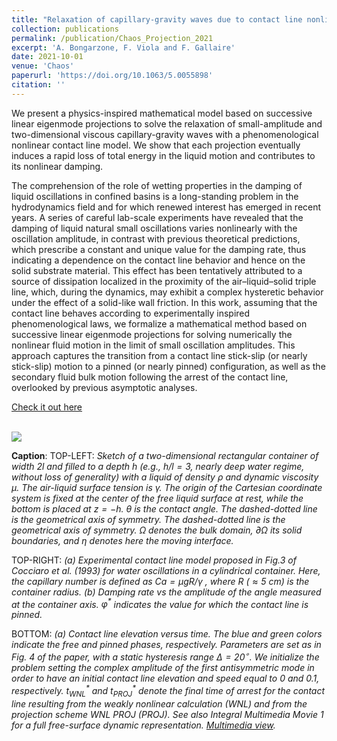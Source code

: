 ```yaml
---
title: "Relaxation of capillary-gravity waves due to contact line nonlinearity: A projection method"
collection: publications
permalink: /publication/Chaos_Projection_2021
excerpt: 'A. Bongarzone, F. Viola and F. Gallaire'
date: 2021-10-01
venue: 'Chaos'
paperurl: 'https://doi.org/10.1063/5.0055898'
citation: ''
---
```

We present a physics-inspired mathematical model based on successive linear eigenmode projections to solve the relaxation of small-amplitude and two-dimensional viscous capillary-gravity waves with a phenomenological nonlinear contact line model. We show that each projection eventually induces a rapid loss of total energy in the liquid motion and contributes to its nonlinear damping.

The comprehension of the role of wetting properties in the damping of liquid oscillations in confined basins is a long-standing problem in the hydrodynamics field and for which renewed interest has emerged in recent years. A series of careful lab-scale experiments have revealed that the damping of liquid natural small oscillations varies nonlinearly with the oscillation amplitude, in contrast with previous theoretical predictions, which prescribe a constant and unique value for the damping rate, thus indicating a dependence on the contact line behavior and hence on the solid substrate material. This effect has been tentatively attributed to a source of dissipation localized in the proximity of the air–liquid–solid triple line, which, during the dynamics, may exhibit a complex hysteretic behavior under the effect of a solid-like wall friction. In this work, assuming that the contact line behaves according to experimentally inspired phenomenological laws, we formalize a mathematical method based on successive linear eigenmode projections for solving numerically the nonlinear fluid motion in the limit of small oscillation amplitudes. This approach captures the transition from a contact line stick-slip (or nearly stick-slip) motion to a pinned (or nearly pinned) configuration, as well as the secondary fluid bulk motion following the arrest of the contact line, overlooked by previous asymptotic analyses.

[Check it out here](http://Alessandro-Bongarzone.github.io/files/Chaos_Relaxation-of-capillary-gravity-waves-due-to-contact-line-nonlinearities-a-projection-method.pdf)

<br/><img src='/images/Chaos_Projection_2021_GA_bis-min.jpg'>

**Caption**: TOP-LEFT: _Sketch of a two-dimensional rectangular container of width $2 l$ and filled to a depth $h$ (e.g., $h/l=3$, nearly deep water regime, without loss of generality) with a liquid of density $\rho$ and dynamic viscosity $\mu$. The air-liquid surface tension is $\gamma$. The origin of the Cartesian coordinate system is fixed at the center of the free liquid surface at rest, while the bottom is placed at $z=−h$. $\theta$ is the contact angle. The dashed-dotted line is the geometrical axis of symmetry. The dashed-dotted line is the geometrical axis of symmetry. $\Omega$ denotes the bulk domain, $\partial\Omega$ its solid boundaries, and $\eta$ denotes here the moving interface._ 

TOP-RIGHT: _(a) Experimental contact line model proposed in Fig.3 of Cocciaro et al. (1993) for water oscillations in a cylindrical container. Here, the capillary number is defined as $Ca=\mu gR/\gamma$ , where $R$ ($\approx 5$ $cm$) is the container radius. (b) Damping rate vs the amplitude of the angle measured at the container axis. $\varphi^*$ indicates the value for which the contact line is pinned._

BOTTOM: _(a) Contact line elevation versus time. The blue and green colors indicate the free and pinned phases, respectively. Parameters are set as in Fig. 4 of the paper, with a static hysteresis range $\Delta=20^{\circ}$. We initialize the problem setting the complex amplitude of the first antisymmetric mode in order to have an initial contact line elevation and speed equal to $0$ and $0.1$, respectively. $t^{*}_{WNL}$ and $t^{*}_{PROJ}$ denote the final time of arrest for the contact line resulting from the weakly nonlinear calculation (WNL) and from the projection scheme WNL PROJ (PROJ). See also Integral Multimedia Movie 1 for a full free-surface dynamic representation. [Multimedia view](https://doi.org/10.1063/5.0055898)._








